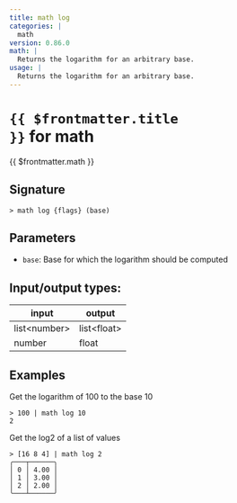 ```yaml
---
title: math log
categories: |
  math
version: 0.86.0
math: |
  Returns the logarithm for an arbitrary base.
usage: |
  Returns the logarithm for an arbitrary base.
---
```

<!-- This file is automatically generated. Please edit the command in https://github.com/nushell/nushell instead. -->

# <code>{{ $frontmatter.title }}</code> for math

<div class='command-title'>{{ $frontmatter.math }}</div>

## Signature

```> math log {flags} (base)```

## Parameters

 -  `base`: Base for which the logarithm should be computed


## Input/output types:

| input        | output      |
| ------------ | ----------- |
| list\<number\> | list\<float\> |
| number       | float       |
## Examples

Get the logarithm of 100 to the base 10
```nu
> 100 | math log 10
2
```

Get the log2 of a list of values
```nu
> [16 8 4] | math log 2
╭───┬──────╮
│ 0 │ 4.00 │
│ 1 │ 3.00 │
│ 2 │ 2.00 │
╰───┴──────╯

```
